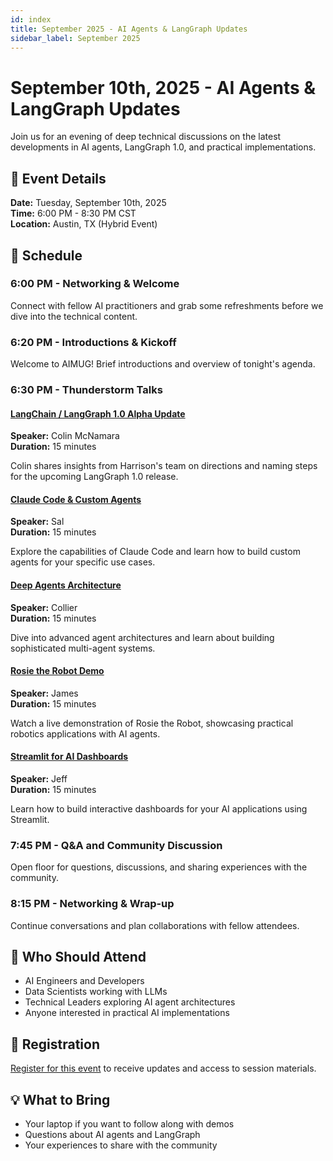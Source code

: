 ```yaml
---
id: index
title: September 2025 - AI Agents & LangGraph Updates
sidebar_label: September 2025
---
```


# September 10th, 2025 - AI Agents & LangGraph Updates

Join us for an evening of deep technical discussions on the latest developments in AI agents, LangGraph 1.0, and practical implementations.

## 📅 Event Details

**Date:** Tuesday, September 10th, 2025  
**Time:** 6:00 PM - 8:30 PM CST  
**Location:** Austin, TX (Hybrid Event)

## 🎯 Schedule

### 6:00 PM - Networking & Welcome

Connect with fellow AI practitioners and grab some refreshments before we dive into the technical content.

### 6:20 PM - Introductions & Kickoff

Welcome to AIMUG! Brief introductions and overview of tonight's agenda.

### 6:30 PM - Thunderstorm Talks

#### [LangChain / LangGraph 1.0 Alpha Update](./thunderstorm-talks/langchain-langgraph-update)
**Speaker:** Colin McNamara  
**Duration:** 15 minutes

Colin shares insights from Harrison's team on directions and naming steps for the upcoming LangGraph 1.0 release.

#### [Claude Code & Custom Agents](./thunderstorm-talks/claude-code-custom-agents)
**Speaker:** Sal  
**Duration:** 15 minutes

Explore the capabilities of Claude Code and learn how to build custom agents for your specific use cases.

#### [Deep Agents Architecture](./thunderstorm-talks/deep-agents)
**Speaker:** Collier  
**Duration:** 15 minutes

Dive into advanced agent architectures and learn about building sophisticated multi-agent systems.

#### [Rosie the Robot Demo](./thunderstorm-talks/rosie-robot-demo)
**Speaker:** James  
**Duration:** 15 minutes

Watch a live demonstration of Rosie the Robot, showcasing practical robotics applications with AI agents.

#### [Streamlit for AI Dashboards](./thunderstorm-talks/streamlit-dashboards)
**Speaker:** Jeff  
**Duration:** 15 minutes

Learn how to build interactive dashboards for your AI applications using Streamlit.

### 7:45 PM - Q&A and Community Discussion

Open floor for questions, discussions, and sharing experiences with the community.

### 8:15 PM - Networking & Wrap-up

Continue conversations and plan collaborations with fellow attendees.

## 🎯 Who Should Attend

- AI Engineers and Developers
- Data Scientists working with LLMs
- Technical Leaders exploring AI agent architectures
- Anyone interested in practical AI implementations

## 📝 Registration

[Register for this event](#) to receive updates and access to session materials.

## 💡 What to Bring

- Your laptop if you want to follow along with demos
- Questions about AI agents and LangGraph
- Your experiences to share with the community
